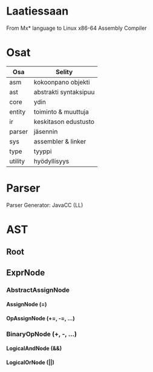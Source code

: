 # Laatiessaan
From Mx* language to Linux x86-64 Assembly Compiler

# Osat

|Osa|Selity|
|-|-|
|asm|kokoonpano objekti|
|ast|abstrakti syntaksipuu|
|core|ydin|
|entity|toiminto & muuttuja|
|ir|keskitason edustusto|
|parser|jäsennin|
|sys|assembler & linker|
|type|tyyppi|
|utility|hyödyllisyys|

# Parser

Parser Generator: JavaCC (LL)

# AST

## Root

## ExprNode

### AbstractAssignNode

#### AssignNode (=)

#### OpAssignNode (+=, -=, ...)

### BinaryOpNode (+, -, ...)

#### LogicalAndNode (&&)

#### LogicalOrNode (||)
